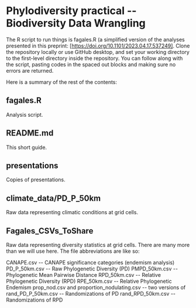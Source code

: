 # Phylodiversity practical -- Biodiversity Data Wrangling
The R script to run things is fagales.R (a simplified version of the analyses presented in this preprint: [https://doi.org/10.1101/2023.04.17.537249]. Clone the repository locally or use GitHub desktop, and set your working directory to the first-level directory inside the repository. You can follow along with the script, pasting codes in the spaced out blocks and making sure no errors are returned.

Here is a summary of the rest of the contents:

## fagales.R
Analysis script.

## README.md
This short guide.

## presentations
Copies of presentations.

## climate_data/PD_P_50km
Raw data representing climatic conditions at grid cells.

## Fagales_CSVs_ToShare
Raw data representing diversity statistics at grid cells. There are many more than we will use here. The file abbreviations are like so:

CANAPE.csv -- CANAPE significance categories (endemism analysis) 
PD_P_50km.csv -- Raw Phylogenetic Diversity (PD)
PMPD_50km.csv -- Phylogenetic Mean Pairwise Distance 
RPD_50km.csv -- Relative Phylogenetic Diversity (RPD)
RPE_50km.csv -- Relative Phylogenetic Endemism 
prop_nod.csv and proportion_nodulating.csv -- two versions of 
rand_PD_P_50km.csv -- Randomizations of PD
rand_RPD_50km.csv -- Randomizations of RPD
